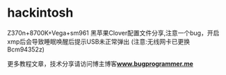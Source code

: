 # hackintosh

Z370n+8700K+Vega+sm961 黑苹果Clover配置文件分享,注意一个bug，开启xmp后会导致睡眠唤醒后提示USB未正常弹出 (注意:无线网卡已更换Bcm94352z)

更多教程文章，技术分享请访问博主博客<b><font color=#0099ff>www.bugprogrammer.me</font></b>